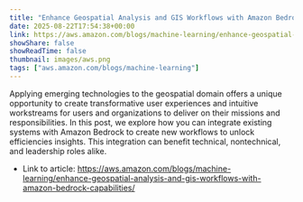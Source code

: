 ```yaml
---
title: "Enhance Geospatial Analysis and GIS Workflows with Amazon Bedrock Capabilities"
date: 2025-08-22T17:54:38+00:00
link: https://aws.amazon.com/blogs/machine-learning/enhance-geospatial-analysis-and-gis-workflows-with-amazon-bedrock-capabilities/
showShare: false
showReadTime: false
thumbnail: images/aws.png
tags: ["aws.amazon.com/blogs/machine-learning"]
---
```

Applying emerging technologies to the geospatial domain offers a unique opportunity to create transformative user experiences and intuitive workstreams for users and organizations to deliver on their missions and responsibilities. In this post, we explore how you can integrate existing systems with Amazon Bedrock to create new workflows to unlock efficiencies insights. This integration can benefit technical, nontechnical, and leadership roles alike.

- Link to article: https://aws.amazon.com/blogs/machine-learning/enhance-geospatial-analysis-and-gis-workflows-with-amazon-bedrock-capabilities/